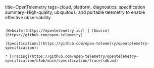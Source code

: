 title=OpenTelemetry
tags=cloud, platform, diagnostics, specification
summary=High-quality, ubiquitous, and portable telemetry to enable effective observability.
~~~~~~

[Website](https://opentelemetry.io/) | [Source](https://github.com/open-telemetry)

[Specifications](https://github.com/open-telemetry/opentelemetry-specification):

* [Tracing](https://github.com/open-telemetry/opentelemetry-specification/blob/main/specification/trace/sdk.md)
